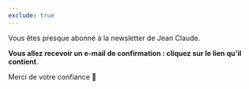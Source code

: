 ```yaml
---
exclude: true
---
```

Vous êtes presque abonné à la newsletter de Jean Claude.

**Vous allez recevoir un e-mail de confirmation : cliquez sur le lien qu'il contient**.

Merci de votre confiance 🤗
